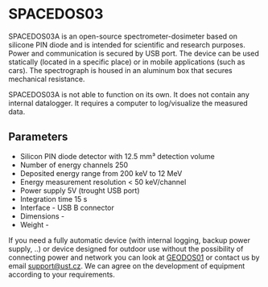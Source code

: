 # SPACEDOS03

SPACEDOS03A is an open-source spectrometer-dosimeter based on silicone PIN diode and is intended for scientific and research purposes. Power and communication is secured by USB port. The device can be used statically (located in a specific place) or in mobile applications (such as cars). The spectrograph is housed in an aluminum box that secures mechanical resistance. 

SPACEDOS03A is not able to function on its own. It does not contain any internal datalogger. It requires a computer to log/visualize the measured data.

## Parameters

 * Silicon PIN diode detector with 12.5 mm³ detection volume
 * Number of energy channels 250
 * Deposited energy range from 200 keV to 12 MeV
 * Energy measurement resolution < 50 keV/channel
 * Power supply 5V (trought USB port)
 * Integration time 15 s
 * Interface - USB B connector
 * Dimensions - 
 * Weight - 


If you need a fully automatic device (with internal logging, backup power supply, ..) or device designed for outdoor use without the possibility of connecting power and network you can look at [GEODOS01](https://github.com/UniversalScientificTechnologies/GEODOS01) or contact us by email [support@ust.cz](mailto:support@ust.cz). We can agree on the development of equipment according to your requirements.
